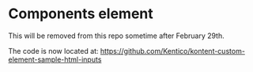 # Components element

This will be removed from this repo sometime after February 29th.

The code is now located at: <https://github.com/Kentico/kontent-custom-element-sample-html-inputs>
